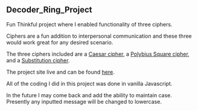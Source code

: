 ## Decoder_Ring_Project

Fun Thinkful project where I enabled functionality of three ciphers. 

Ciphers are a fun addition to interpersonal communication and these three would work great for any desired scenario.

The three ciphers included are a [Caesar cipher](https://en.wikipedia.org/wiki/Caesar_cipher), a [Polybius Square cipher](https://en.wikipedia.org/wiki/Polybius_square), and a [Substitution cipher](https://en.wikipedia.org/wiki/Substitution_cipher).

The project site live and can be found [here](https://developerkaleb.github.io/Decoder_Ring_Project/).

All of the coding I did in this project was done in vanilla Javascript.

In the future I may come back and add the ability to maintain case. Presently any inputted message will be changed to lowercase.
